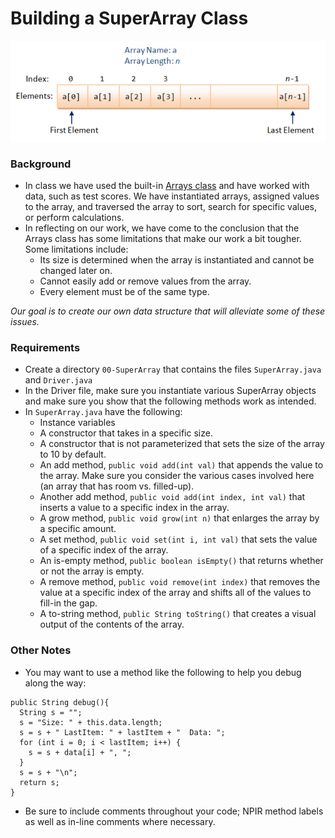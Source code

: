 # Building a SuperArray Class
![](array.png)

### Background
* In class we have used the built-in [Arrays class](https://docs.oracle.com/javase/7/docs/api/java/util/Arrays.html) and have worked with data, such as test scores. We have instantiated arrays, assigned values to the array, and traversed the array to sort, search for specific values, or perform calculations.
* In reflecting on our work, we have come to the conclusion that the Arrays class has some limitations that make our work a bit tougher. <br/>Some limitations include:
  * Its size is determined when the array is instantiated and cannot be changed later on.
  * Cannot easily add or remove values from the array.
  * Every element must be of the same type.

*Our goal is to create our own data structure that will alleviate some of these issues.*

### Requirements
* Create a directory `00-SuperArray` that contains the files `SuperArray.java` and `Driver.java`
* In the Driver file, make sure you instantiate various SuperArray objects and make sure you show that the following methods work as intended.
* In `SuperArray.java` have the following:
  * Instance variables
  * A constructor that takes in a specific size.
  * A constructor that is not parameterized that sets the size of the array to 10 by default.
  * An add method, `public void add(int val)` that appends the value to the array. Make sure you consider the various cases involved here (an array that has room vs. filled-up).
  * Another add method, `public void add(int index, int val)` that inserts a value to a specific index in the array.
  * A grow method, `public void grow(int n)` that enlarges the array by a specific amount.
  * A set method, `public void set(int i, int val)` that sets the value of a specific index of the array.
  * An is-empty method, `public boolean isEmpty()` that returns whether or not the array is empty.
  * A remove method, `public void remove(int index)` that removes the value at a specific index of the array and shifts all of the values to fill-in the gap.
  * A to-string method, `public String toString()` that creates a visual output of the contents of the array.

### Other Notes
* You may want to use a method like the following to help you debug along the way:
```
public String debug(){
  String s = "";
  s = "Size: " + this.data.length;
  s = s + " LastItem: " + lastItem + "  Data: ";
  for (int i = 0; i < lastItem; i++) {
    s = s + data[i] + ", ";
  }
  s = s + "\n";
  return s;
}
```
* Be sure to include comments throughout your code; NPIR method labels as well as in-line comments where necessary.
